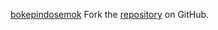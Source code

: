 [bokepindosemok](https://bokepindosemok.pages.dev)
Fork the [repository](https://github.com/harlahsaduki) on GitHub.